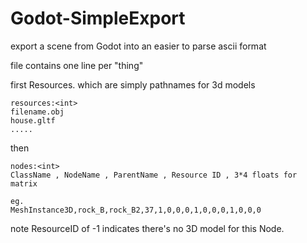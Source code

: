 # Godot-SimpleExport
export a scene from Godot into an easier to parse ascii format

file contains one line per "thing" 

first Resources. which are simply pathnames for 3d models 

```
resources:<int>
filename.obj
house.gltf
.....
```

then 

```
nodes:<int>
ClassName , NodeName , ParentName , Resource ID , 3*4 floats for matrix

eg. 
MeshInstance3D,rock_B,rock_B2,37,1,0,0,0,1,0,0,0,1,0,0,0
```

note ResourceID of -1 indicates there's no 3D model for this Node. 





